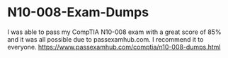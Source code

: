# N10-008-Exam-Dumps
I was able to pass my CompTIA N10-008 exam with a great score of 85% and it was all possible due to passexamhub.com. I recommend it to everyone. https://www.passexamhub.com/comptia/n10-008-dumps.html

